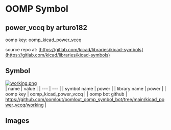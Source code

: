 # OOMP Symbol  
## power_vccq  by arturo182  
  
oomp key: oomp_kicad_power_vccq  
  
source repo at: [https://gitlab.com/kicad/libraries/kicad-symbols](https://gitlab.com/kicad/libraries/kicad-symbols)  
## Symbol  
  
[![working.png](working_600.png)](working.png)  
| name | value | 
| --- | --- | 
| symbol name | power | 
| library name | power | 
| oomp key | oomp_kicad_power_vccq | 
| oomp bot github | https://github.com/oomlout/oomlout_oomp_symbol_bot/tree/main/kicad_power_vccq/working | 
## Images  
